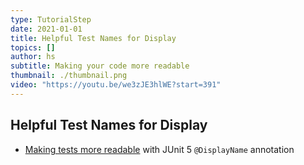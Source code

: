 ```yaml
---
type: TutorialStep
date: 2021-01-01
title: Helpful Test Names for Display
topics: []
author: hs
subtitle: Making your code more readable
thumbnail: ./thumbnail.png
video: "https://youtu.be/we3zJE3hlWE?start=391"
---
```


## Helpful Test Names for Display

- [Making tests more readable](https://junit.org/junit5/docs/current/user-guide/#writing-tests-display-names) with JUnit 5 `@DisplayName` annotation
